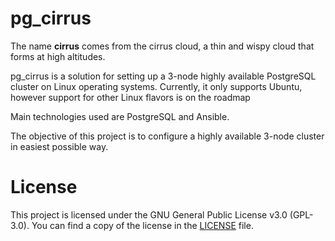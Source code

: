 # pg_cirrus
The name **cirrus** comes from the cirrus cloud, a thin and wispy cloud that forms at high altitudes.

pg_cirrus is a solution for setting up a 3-node highly available PostgreSQL cluster on Linux operating systems. Currently, it only supports Ubuntu, however support for other Linux flavors is on the roadmap

Main technologies used are PostgreSQL and Ansible.

The objective of this project is to configure a highly available 3-node cluster in easiest possible way.

# License

This project is licensed under the GNU General Public License v3.0 (GPL-3.0). You can find a copy of the license in the [LICENSE](LICENSE) file.
